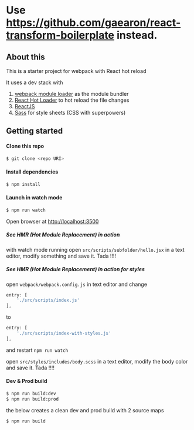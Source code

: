 # Use https://github.com/gaearon/react-transform-boilerplate instead.

## About this

This is a starter project for webpack with React hot reload

It uses a dev stack with

1. [webpack module loader](http://webpack.github.io/) as the module bundler
1. [React Hot Loader](http://gaearon.github.io/react-hot-loader/) to hot reload the file changes
1. [ReactJS](http://facebook.github.io/react/)
1. [Sass](http://sass-lang.com/) for style sheets (CSS with superpowers)

## Getting started

#### Clone this repo
```sh
$ git clone <repo URI>
```

#### Install dependencies
```sh
$ npm install
```

#### Launch in watch mode

```sh
$ npm run watch
```

Open browser at [http://localhost:3500](http://localhost:3500)

##### See HMR (Hot Module Replacement) in action

with watch mode running open `src/scripts/subfolder/hello.jsx` in a text editor, modify something and save it.
Tada !!!!

##### See HMR (Hot Module Replacement) in action for styles

open `webpack/webpack.config.js` in text editor and change 

```javascript
entry: [
    './src/scripts/index.js'
],
```

to

```javascript
entry: [
    './src/scripts/index-with-styles.js'
],
```

and restart `npm run watch`

open `src/styles/includes/body.scss` in a text editor, modify the body color and save it.
Tada !!!!


#### Dev & Prod build

```sh
$ npm run build:dev
$ npm run build:prod
```

the below creates a clean dev and prod build with 2 source maps
```sh
$ npm run build 
```